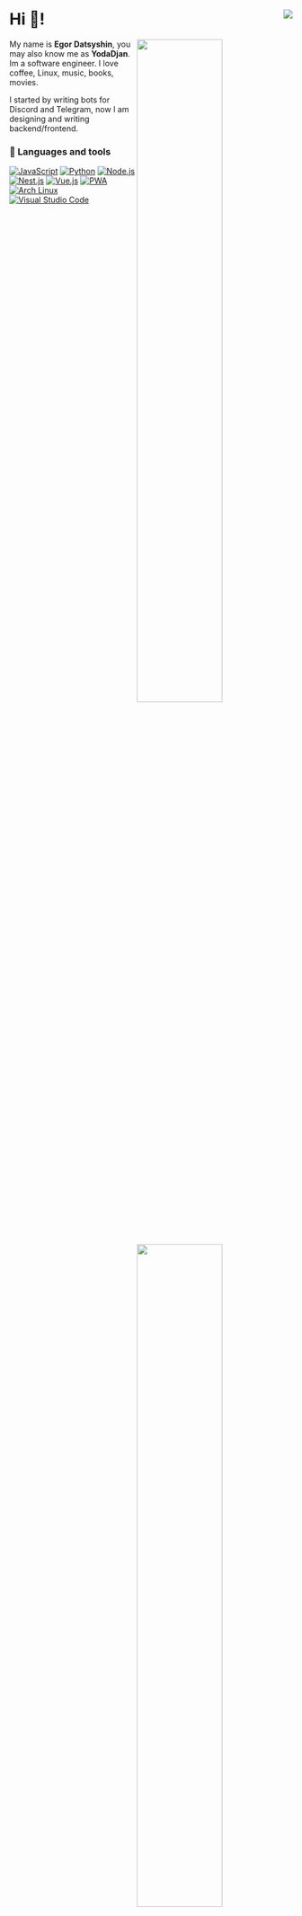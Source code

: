 # Hi :wave:! <img align="right" src="https://hits.seeyoufarm.com/api/count/incr/badge.svg?url=https%3A%2F%2Fgithub.com%2FVitalyDjon%2FVitalyDjon&count_bg=%2379C83D&title_bg=%23555555&icon=&icon_color=%23E7E7E7&title=%F0%9F%91%81+Visitors&edge_flat=false" />

  <img width="55%" align="right" src="https://github-readme-stats.vercel.app/api?username=VitalyDjon&theme=github_dark_dimmed&hide_border=true&count_private=true&layout=compact&hide_title=true#gh-dark-mode-only">
  <img width="55%" align="right" src="https://github-readme-stats.vercel.app/api/top-langs/?username=VitalyDjon&theme=github_dark_dimmed&hide_border=true&count_private=true&layout=compact&hide_title=true&hide=html">

My name is **Egor Datsyshin**, you may also know me as **YodaDjan**. Im a software engineer. I love coffee, Linux, music, books, movies. 

I started by writing bots for Discord and Telegram, now I am designing and writing backend/frontend.

### 🔧 Languages and tools

<a href="https://developer.mozilla.org/docs/Web/JavaScript"><img alt="JavaScript" src="https://img.shields.io/badge/-JavaScript-edb200?style=flat&logo=javascript&logoColor=white" /></a>
<a href="https://www.python.org/"><img alt="Python" src="https://img.shields.io/badge/-Python-397ab2?style=flat&logo=Python&logoColor=white" /></a>
<a href="https://nodejs.org/"><img alt="Node.js" src="https://img.shields.io/badge/-Node.js-43853d?style=flat&logo=Node.js&logoColor=white" /></a>
<a href="https://nestjs.com/"><img alt="Nest.js" src="https://img.shields.io/badge/-Nest.js-e0234e?style=flat&logo=nestjs&logoColor=white" /></a>
<a href="https://vuejs.org/"><img alt="Vue.js" src="https://img.shields.io/badge/-Vue.js-222222?style=flat&logo=vuedotjs" /></a>
<a href="https://developer.mozilla.org/en-US/docs/Web/Progressive_web_apps"><img alt="PWA" src="https://img.shields.io/badge/-PWA-222222?logo=pwa" /></a>
<a href="https://archlinux.org/"><img alt="Arch Linux" src="https://img.shields.io/badge/-Arch%20linux-222222?logo=archlinux" /></a>
<a href="https://code.visualstudio.com/"><img alt="Visual Studio Code" src="https://img.shields.io/badge/-Visual Studio Code-0066b8?style=flat&logo=visualstudiocode&logoColor=white" /></a>


|   Language   | CEFR level |
|:------------:|:----------:|
|  🇷🇺 Russian  |   Native   |
|  🇬🇧 English  |     B1     |
| 🇺🇦 Ukrainian |     A2     |

### 💡 Projects

- **[Alecsi]** - **В разработке**
